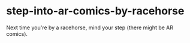 # step-into-ar-comics-by-racehorse
Next time you're by a racehorse, mind your step (there might be AR comics).
